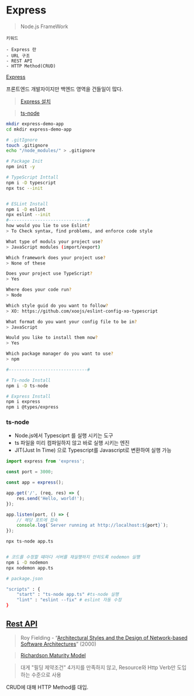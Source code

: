 # Express

> Node.js FrameWork

```
키워드

- Express 란
- URL 구조
- REST API
- HTTP Method(CRUD)
```

[Express](https://expressjs.com/ko/)

프론트엔드 개발자이지만 백엔드 영역을 건들일이 많다.

> [Express 설치](https://expressjs.com/ko/starter/installing.html)

> [ts-node](https://github.com/TypeStrong/ts-node)

```bash
mkdir express-demo-app
cd mkdir express-demo-app

# .gitIgnore
touch .gitignore
echo "/node_modules/" > .gitignore

# Package Init
npm init -y

# TypeScript Inttall
npm i -D typescript
npx tsc --init


# ESLint Install
npm i -D eslint
npx eslint --init
#------------------------------#
how would you lie to use Eslint?
> To Check syntax, find problems, and enforce code style

What type of moduls your project use?
> JavaScript modules (import/export)

Which framework does your project use?
> None of these

Does your project use TypeScript?
> Yes

Where does your code run?
> Node

Which style guid do you want to follow?
> XO: https://github.com/xoojs/eslint-config-xo-typescript

What format do you want your config file to be in?
> JavaScript

Would you like to install them now?
> Yes

Which package manager do you want to use?
> npm

#------------------------------#

# Ts-node Install
npm i -D ts-node

# Express Install
npm i express
npm i @types/express
```

### ts-node

- Node.js에서 Typesciprt 를 실행 시키는 도구
- ts 파일을 미리 컴파일하지 않고 바로 실행 시키는 엔진
- JIT(Just In Time) 으로 Typescript를 Javascript로 변환하여 실행 가능

```typescript
import express from 'express';

const port = 3000;

const app = express();

app.get('/', (req, res) => {
    res.send('Hello, world!');
});

app.listen(port, () => {
    // 해당 포트에 접속 
    console.log(`Server running at http://localhost:${port}`);
});
```

```bash
npx ts-node app.ts


# 코드를 수정할 떄마다 서버를 재실행하지 안히도록 nodemon 실행
npm i -D nodemon
npx nodemon app.ts
```

```bash
# package.json

"scripts" : {
    "start" : "ts-node app.ts" #ts-node 실행
    "lint" : "eslint --fix" # eslint 자동 수정
}
```

## [Rest API](../3/page-2.md)

> Roy Fielding - “[Architectural Styles and the Design of Network-based Software Architectures](https://www.ics.uci.edu/~fielding/pubs/dissertation/top.htm)” (2000)

> [Richardson Maturity Model](https://martinfowler.com/articles/richardsonMaturityModel.html)



> 대게 "필딩 제약조건" 4가지를 만족하지 않고, Resource와 Http Verb만 도입하는 수준으로 사용



CRUD에 대해 HTTP Method를 대입.
